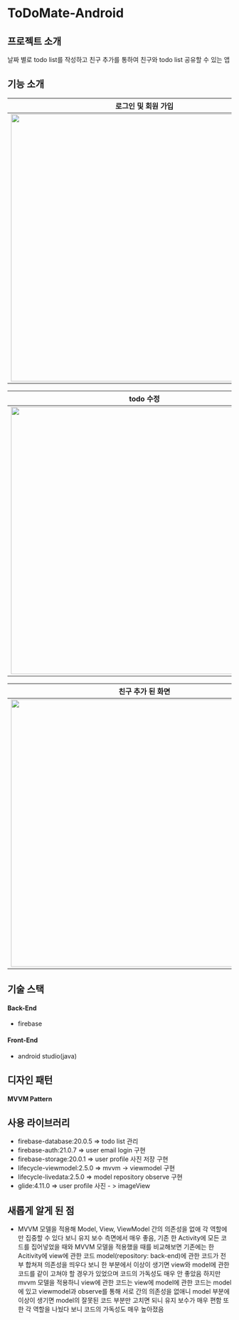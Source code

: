 # ToDoMate-Android

## 프로젝트 소개
날짜 별로 todo list를 작성하고 친구 추가를 통하여 친구와 todo list 공유할 수 있는 앱

## 기능 소개
| 로그인 및 회원 가입| profile 등록 | todo 등록 |
|:-:|:-:|:-:|
|<img src="https://user-images.githubusercontent.com/68272971/187029439-6a91ec76-872c-4ef3-bfde-03d8773fa4a8.png" height=600px>|<img src="https://user-images.githubusercontent.com/68272971/187029576-25032d5b-0c02-48f8-8e6e-1afcb863ec4e.png" height=600px>|<img src="https://user-images.githubusercontent.com/68272971/187029666-318f8a3b-5c49-46d7-8672-85c68b36804c.png" height=600px>|

| todo 수정 | main 화면 | 친구 추가 |
|:-:|:-:|:-:|
|<img src="https://user-images.githubusercontent.com/68272971/187029723-b2b98053-c092-4e35-a3d1-45141e501fc0.png" height=600px>|<img src="https://user-images.githubusercontent.com/68272971/187029774-0f558234-c8d4-4304-81d2-91e5f9967045.png" height=600px>|<img src="https://user-images.githubusercontent.com/68272971/187029820-e8209bf8-830e-4877-a427-8524d8295f38.png" height=600px>|

| 친구 추가 된 화면 | 친구 todo list | 날짜 변경 |
|:-:|:-:|:-:|
|<img src="https://user-images.githubusercontent.com/68272971/187029868-ed52c845-ed5b-4788-9cac-6ee037104832.png" height=600px>|<img src="https://user-images.githubusercontent.com/68272971/187029893-6b8573fb-d565-4aa4-9263-4ee17911ef4e.png" height=600px>|<img src="https://user-images.githubusercontent.com/68272971/187029926-cbcf1fb9-8267-4b0c-a95c-098b5df4c091.png" height=600px>|

## 기술 스택

#### Back-End
- firebase

#### Front-End
- android studio(java)

## 디자인 패턴

#### MVVM Pattern

## 사용 라이브러리
- firebase-database:20.0.5 => todo list 관리
- firebase-auth:21.0.7 => user email login 구현
- firebase-storage:20.0.1 => user profile 사진 저장 구현
- lifecycle-viewmodel:2.5.0 => mvvm -> viewmodel 구현
- lifecycle-livedata:2.5.0 => model repository observe 구현
- glide:4.11.0 => user profile 사진 - > imageView

## 새롭게 알게 된 점
- MVVM 모델을 적용해 Model, View, ViewModel 간의 의존성을 없애 각 역할에만 집중할 수 있다 보니 유지 보수 측면에서 매우 좋음, 기존 한 Activity에 모든 코드를 집어넣었을 때와 MVVM 모델을 적용했을 때를 비교해보면 기존에는 한 Acitivity에 view에 관한 코드 model(repository: back-end)에 관한 코드가 전부 합쳐져 의존성을 띄우다 보니 한 부분에서 이상이 생기면 view와 model에 관한 코드를 같이 고쳐야 할 경우가 있었으며 코드의 가독성도 매우 안 좋았음 하지만 mvvm 모델을 적용하니 view에 관한 코드는 view에 model에 관한 코드는 model에 있고 viewmodel과 observe를 통해 서로 간의 의존성을 없애니 model 부분에 이상이 생기면 model의 잘못된 코드 부분만 고치면 되니 유지 보수가 매우 편함 또한 각 역할을 나눴다 보니 코드의 가독성도 매우 높아졌음 

